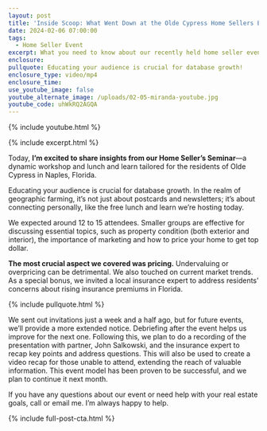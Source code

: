 ```yaml
---
layout: post
title: 'Inside Scoop: What Went Down at the Olde Cypress Home Sellers Event'
date: 2024-02-06 07:00:00
tags:
  - Home Seller Event
excerpt: What you need to know about our recently held home seller event.
enclosure:
pullquote: Educating your audience is crucial for database growth!
enclosure_type: video/mp4
enclosure_time:
use_youtube_image: false
youtube_alternate_image: /uploads/02-05-miranda-youtube.jpg
youtube_code: uhWkRQ2AGQA
---
```

{% include youtube.html %}

{% include excerpt.html %}

Today,&nbsp;**I’m excited to share insights from our Home Seller’s Seminar**—a dynamic workshop and lunch and learn tailored for the residents of Olde Cypress in Naples, Florida.&nbsp;

Educating your audience is crucial for database growth. In the realm of geographic farming, it’s not just about postcards and newsletters; it’s about connecting personally, like the free lunch and learn we’re hosting today.

We expected around 12 to 15 attendees. Smaller groups are effective for discussing essential topics, such as property condition (both exterior and interior), the importance of marketing and how to price your home to get top dollar.

**The most crucial aspect we covered was pricing.**&nbsp;Undervaluing or overpricing can be detrimental. We also touched on current market trends. As a special bonus, we invited a local insurance expert to address residents’ concerns about rising insurance premiums in Florida.

{% include pullquote.html %}

We sent out invitations just a week and a half ago, but for future events, we’ll provide a more extended notice. Debriefing after the event helps us improve for the next one. Following this, we plan to do a recording of the presentation with partner, John Salkowski, and the insurance expert to recap key points and address questions. This will also be used to create a video recap for those unable to attend, extending the reach of valuable information. This event model has been proven to be successful, and we plan to continue it next month.

If you have any questions about our event or need help with your real estate goals, call or email me. I’m always happy to help.

{% include full-post-cta.html %}